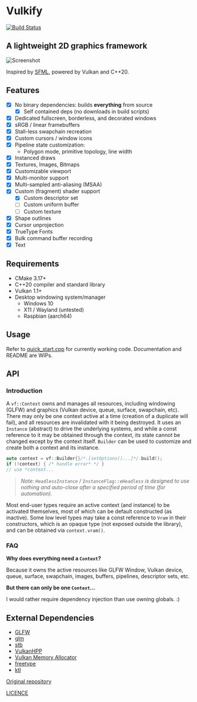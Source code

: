 # Vulkify

[![Build Status](https://github.com/vulkify/vulkify/actions/workflows/ci.yml/badge.svg)](https://github.com/vulkify/vulkify/actions/workflows/ci.yml)

## A lightweight 2D graphics framework

![Screenshot](docs/screenshot.png)

Inspired by [SFML](https://github.com/SFML/SFML), powered by Vulkan and C++20.

## Features

- [x] No binary dependencies: builds **everything** from source
  - [x] Self contained deps (no downloads in build scripts)
- [x] Dedicated fullscreen, borderless, and decorated windows
- [x] sRGB / linear framebuffers
- [x] Stall-less swapchain recreation
- [x] Custom cursors / window icons
- [x] Pipeline state customization: 
  - Polygon mode, primitive topology, line width
- [x] Instanced draws
- [x] Textures, Images, Bitmaps
- [x] Customizable viewport
- [x] Multi-monitor support
- [x] Multi-sampled anti-aliasing (MSAA)
- [x] Custom (fragment) shader support
  - [x] Custom descriptor set
  - [ ] Custom uniform buffer
  - [ ] Custom texture
- [x] Shape outlines
- [x] Cursor unprojection
- [x] TrueType Fonts
- [x] Bulk command buffer recording
- [x] Text

## Requirements

- CMake 3.17+
- C++20 compiler and standard library
- Vulkan 1.1+
- Desktop windowing system/manager
  - Windows 10
  - X11 / Wayland (untested)
  - Raspbian (aarch64)

## Usage

Refer to [quick_start.cpp](examples/quick_start.cpp) for currently working code. Documentation and README are WIPs.

## API

### Introduction

A `vf::Context` owns and manages all resources, including windowing (GLFW) and graphics (Vulkan device, queue, surface, swapchain, etc). There may only be one context active at a time (creation of a duplicate will fail), and all resources are invalidated with it being destroyed. It uses an `Instance` (abstract) to drive the underlying systems, and while a const reference to it may be obtained through the context, its state cannot be changed except by the context itself. `Builder` can be used to customize and create both a context and its instance.

```cpp
auto context = vf::Builder{}/*.[setOptions()...]*/.build();
if (!context) { /* handle error* */ }
// use *context...
```

>_*Note:* `HeadlessInstance` / `InstanceFlag::eHeadless` is designed to use nothing and auto-close after a specified period of time (for automation)._

Most end-user types require an active context (and instance) to be activated themselves, most of which can be default constructed (as inactive). Some low level types may take a const reference to `Vram` in their constructors, which is an opaque type (not exposed outside the library), and can be obtained via `context.vram()`.

### FAQ

**Why does everything need a `Context`?**

Because it owns the active resources like GLFW Window, Vulkan device, queue, surface, swapchain, images, buffers, pipelines, descriptor sets, etc.

**But there can only be one `Context`...**

I would rather require dependency injection than use owning globals. :)

## External Dependencies

- [GLFW](https://github.com/glfw/glfw)
- [glm](https://github.com/g-truc/glm)
- [stb](https://github.com/nothings/stb)
- [VulkanHPP](https://github.com/KhronosGroup/Vulkan-Hpp)
- [Vulkan Memory Allocator](https://github.com/GPUOpen-LibrariesAndSDKs/VulkanMemoryAllocator)
- [freetype](https://github.com/freetype/freetype)
- [ktl](https://github.com/karnkaul/ktl)

[Original repository](https://github.com/vulkify/vulkify)

[LICENCE](LICENSE)
